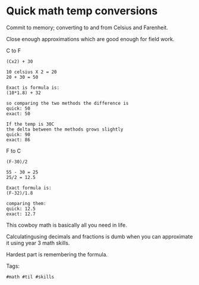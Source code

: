 # Quick math temp conversions

Commit to memory; converting to and from Celsius and Farenheit.

Close enough approximations which are good enough for field work.

C to F
```shell
(Cx2) + 30

10 celsius X 2 = 20
20 + 30 = 50

Exact is formula is:
(10*1.8) + 32

so comparing the two methods the difference is
quick: 50
exact: 50

If the temp is 30C
the delta between the methods grows slightly
quick: 90
exact: 86
```

F to C
```shell
(F-30)/2

55 - 30 = 25 
25/2 = 12.5

Exact formula is:
(F-32)/1.8

comparing them:
quick: 12.5
exact: 12.7
```

This cowboy math is basically all you need in life.

Calculatingusing decimals and fractions is dumb when you can approximate
it using year 3 math skills.

Hardest part is remembering the formula. 

Tags: 

    #math #til #skills


